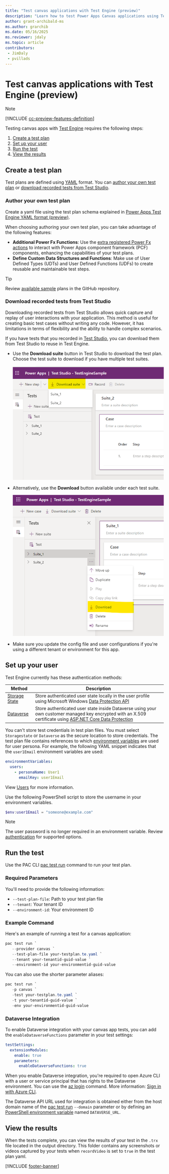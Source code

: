 ```yaml
---
title: "Test canvas applications with Test Engine (preview)"
description: "Learn how to test Power Apps Canvas applications using Test Engine"
author: grant-archibald-ms
ms.author: grarchib
ms.date: 05/16/2025
ms.reviewer: jdaly
ms.topic: article
contributors:
 - JimDaly
 - pvillads
---
```


# Test canvas applications with Test Engine (preview)

> [!NOTE]
> [!INCLUDE [cc-preview-features-definition](../includes/cc-preview-features-definition.md)]

Testing canvas apps with [Test Engine](./overview.md) requires the following steps:

1. [Create a test plan](#create-a-test-plan)
1. [Set up your user](#set-up-your-user)
1. [Run the test](#run-the-test)
1. [View the results](#view-the-results)

## Create a test plan

Test plans are defined using [YAML](https://yaml.org/spec/1.2.2/) format. You can [author your own test plan](#author-your-own-test-plan) or [download recorded tests from Test Studio](#download-recorded-tests-from-test-studio).

### Author your own test plan

Create a yaml file using the test plan schema explained in [Power Apps Test Engine YAML format (preview)](yaml.md).

When choosing authoring your own test plan, you can take advantage of the following features:

- **Additional Power Fx Functions**: Use the [extra registered Power Fx actions](powerfx-functions.md) to interact with Power Apps component framework (PCF) components, enhancing the capabilities of your test plans.
- **Define Custom Data Structures and Functions**: Make use of User Defined Types (UDTs) and User Defined Functions (UDFs) to create reusable and maintainable test steps.

> [!TIP]
> Review [available sample](samples.md#available-samples) plans in the GitHub repository.

### Download recorded tests from Test Studio

Downloading recorded tests from Test Studio allows quick capture and replay of user interactions with your application. This method is useful for creating basic test cases without writing any code. However, it has limitations in terms of flexibility and the ability to handle complex scenarios.

If you have tests that you recorded in [Test Studio](/power-apps/maker/canvas-apps/test-studio), you can download them from Test Studio to reuse in Test Engine.

- Use the **Download suite** button in Test Studio to download the test plan. Choose the test suite to download if you have multiple test suites.

    ![Screenshot of Test Studio download test suite button](media/download-test-suite.png)

- Alternatively, use the **Download** button available under each test suite.

    ![Screenshot of Test Studio download test suite individual button](media/download-test-suite-individual.png)

- Make sure you update the config file and user configurations if you're using a different tenant or environment for this app.

## Set up your user

Test Engine currently has these authentication methods:

| Method | Description |
|--------|-------------|
| [Storage State](authentication.md#storagestate-authentication-quick-start) | Store authenticated user state locally in the user profile using Microsoft Windows [Data Protection API](/dotnet/standard/security/how-to-use-data-protection)
| [Dataverse](authentication.md#dataverse-authentication-team-ready) | Store authenticated user state inside Dataverse using your own customer managed key encrypted with an X.509 certificate using [ASP.NET Core Data Protection](/aspnet/core/security/data-protection/introduction)

You can't store test credentials in test plan files. You must select `Storagestate` or `Dataverse` as the secure location to store credentials. The test plan file contains references to which [environment variables](/power-apps/maker/data-platform/environmentvariables) are used for user persona. For example, the following YAML snippet indicates that the `user1Email` environment variables are used:

```yaml
environmentVariables:
  users:
    - personaName: User1
      emailKey: user1Email
```

View [Users](yaml.md#users) for more information.

Use the following PowerShell script to store the username in your environment variables.

```powershell
$env:user1Email = "someone@example.com"
```

> [!NOTE]
> The user password is no longer required in an environment variable. Review [authentication](./authentication.md) for supported options.

## Run the test

Use the PAC CLI [pac test run](../developer/cli/reference/tests.md#pac-test-run) command to run your test plan.

### Required Parameters

You'll need to provide the following information:

- `--test-plan-file`: Path to your test plan file
- `--tenant`: Your tenant ID
- `--environment-id`: Your environment ID

### Example Command

Here's an example of running a test for a canvas application:

```powershell
pac test run `
   --provider canvas `
   --test-plan-file your-testplan.te.yaml `
   --tenant your-tenantid-guid-value `
   --environment-id your-environmentid-guid-value
```

You can also use the shorter parameter aliases:

```powershell
pac test run `
   -p canvas `
   -test your-testplan.te.yaml `
   -t your-tenantid-guid-value `
   -env your-environmentid-guid-value
```

### Dataverse Integration

To enable Dataverse integration with your canvas app tests, you can add the `enableDataverseFunctions` parameter in your test settings:

```yaml
testSettings:
  extensionModules:
    enable: true
    parameters:
      enableDataverseFunctions: true
```

When you enable Dataverse integration, you're required to open Azure CLI with a user or service principal that has rights to the Dataverse environment. You can use the [az login](/cli/azure/reference-index#az-login) command.  More information: [Sign in with Azure CLI](/cli/azure/authenticate-azure-cli).

The Dataverse API URL used for integration is obtained either from the host domain name of the [pac test run](../developer/cli/reference/test.md#pac-test-run) `--domain` parameter or by defining an [PowerShell environment variable](/powershell/module/microsoft.powershell.core/about/about_environment_variables) named `DATAVERSE_URL`.

## View the results

When the tests complete, you can view the results of your test in the `.trx` file located in the output directory. This folder contains any screenshots or videos captured by your tests when `recordVideo` is set to `true` in the test plan yaml.

[!INCLUDE [footer-banner](../includes/footer-banner.md)]
